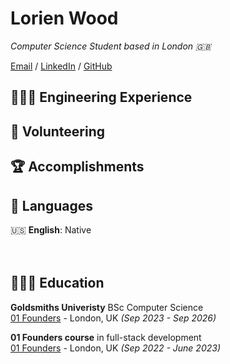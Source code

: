 # Lorien Wood

_Computer Science Student based in London 🇬🇧_ <br>

[Email](mailto:lorienmwood@gmail.com) / [LinkedIn](https://www.linkedin.com/in/lorienwood) / [GitHub](https://github.com/lorienmwood)

## 👩🏼‍💻 Engineering Experience

## 📌 Volunteering
    
## 🏆 Accomplishments

## 💬 Languages

🇺🇸 **English**: Native <br>
<br><br>
## 👩🏼‍🎓 Education
**Goldsmiths Univeristy** BSc Computer Science<br>
[01 Founders](https://01founders.co/) - London, UK _(Sep 2023 - Sep 2026)_ <br>

**01 Founders course** in full-stack development<br>
[01 Founders](https://01founders.co/) - London, UK _(Sep 2022 - June 2023)_ <br>

